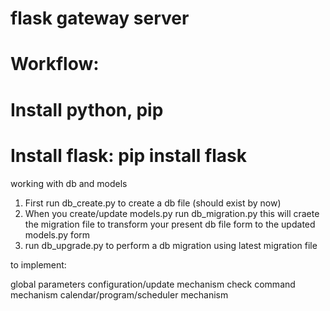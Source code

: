# flask gateway server

# Workflow:
# Install python, pip
# Install flask: pip install flask


working with db and models

1. First run db_create.py to create a db file (should exist by now)
2. When you create/update models.py run db_migration.py this will craete the migration file to transform your present db file form to the updated models.py form
3. run db_upgrade.py to perform a db migration using latest migration file


to implement:

global parameters configuration/update mechanism
check command mechanism
calendar/program/scheduler mechanism




